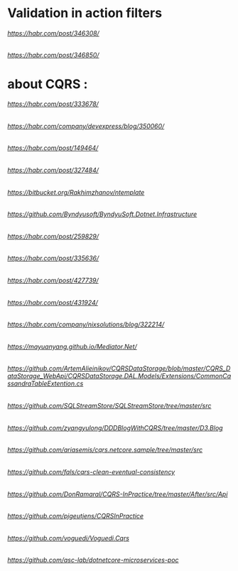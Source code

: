 # Validation in action filters 
###### https://habr.com/post/346308/ 
###### https://habr.com/post/346850/

# about CQRS :
###### https://habr.com/post/333678/
###### https://habr.com/company/devexpress/blog/350060/
###### https://habr.com/post/149464/
###### https://habr.com/post/327484/

###### https://bitbucket.org/Rakhimzhanov/ntemplate
###### https://github.com/Byndyusoft/ByndyuSoft.Dotnet.Infrastructure
###### https://habr.com/post/259829/
###### https://habr.com/post/335636/
###### https://habr.com/post/427739/
###### https://habr.com/post/431924/
###### https://habr.com/company/nixsolutions/blog/322214/

###### https://mayuanyang.github.io/Mediator.Net/
###### https://github.com/ArtemAlieinikov/CQRSDataStorage/blob/master/CQRS_DataStorage_WebApi/CQRSDataStorage.DAL.Models/Extensions/CommonCassandraTableExtention.cs
###### https://github.com/SQLStreamStore/SQLStreamStore/tree/master/src
###### https://github.com/zyangyulong/DDDBlogWithCQRS/tree/master/D3.Blog
###### https://github.com/ariasemis/cqrs.netcore.sample/tree/master/src
###### https://github.com/fals/cqrs-clean-eventual-consistency
###### https://github.com/DonRamaral/CQRS-InPractice/tree/master/After/src/Api
###### https://github.com/pjgeutjens/CQRSInPractice
###### https://github.com/voguedi/Voguedi.Cqrs
###### 
###### https://github.com/asc-lab/dotnetcore-microservices-poc
###### 
###### 
